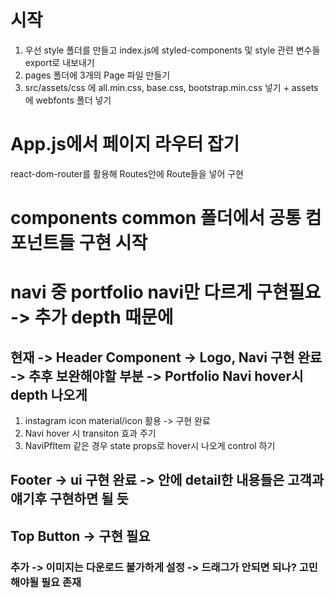 # 시작

1. 우선 style 폴더를 만들고 index.js에 styled-components 및 style 관련 변수들
   export로 내보내기
2. pages 폴더에 3개의 Page 파일 만들기
3. src/assets/css 에 all.min.css, base.css, bootstrap.min.css 넣기 + assets에
   webfonts 폴더 넣기

# App.js에서 페이지 라우터 잡기

react-dom-router를 활용해 Routes안에 Route들을 넣어 구현

# components common 폴더에서 공통 컴포넌트들 구현 시작

# navi 중 portfolio navi만 다르게 구현필요 -> 추가 depth 때문에

## 현재 -> Header Component -> Logo, Navi 구현 완료 -> 추후 보완해야할 부분 -> Portfolio Navi hover시 depth 나오게

1. instagram icon material/icon 활용 -> 구현 완료
2. Navi hover 시 transiton 효과 주기
3. NaviPfItem 같은 경우 state props로 hover시 나오게 control 하기

## Footer -> ui 구현 완료 -> 안에 detail한 내용들은 고객과 얘기후 구현하면 될 듯

## Top Button -> 구현 필요

### 추가 -> 이미지는 다운로드 불가하게 설정 -> 드래그가 안되면 되나? 고민해야될 필요 존재
